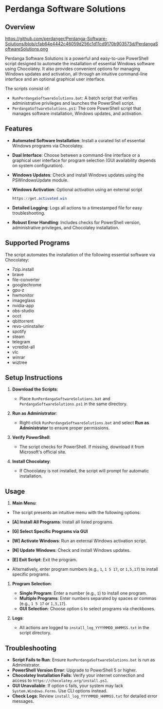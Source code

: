 # Perdanga Software Solutions

## Overview
https://github.com/perdanger/Perdanga-Software-Solutions/blob/cfab64e4442c46059d256c1d11cd9170b903573d/PerdangaSoftwareSolutions.png

Perdanga Software Solutions is a powerful and easy-to-use PowerShell script designed to automate the installation of essential Windows software using Chocolatey. It also provides convenient options for managing Windows updates and activation, all through an intuitive command-line interface and an optional graphical user interface.

The scripts consist of:

- `RunPerdangaSoftwareSolutions.bat`: A batch script that verifies administrative privileges and launches the PowerShell script.
- `PerdangaSoftwareSolutions.ps1`: The core PowerShell script that manages software installation, Windows updates, and activation.

## Features

- **Automated Software Installation**: Install a curated list of essential Windows programs via Chocolatey.
- **Dual Interface**: Choose between a command-line interface or a graphical user interface for program selection (GUI availability depends on system configuration).
- **Windows Updates**: Check and install Windows updates using the PSWindowsUpdate module.
- **Windows Activation**: Optional activation using an external script 

  ```powershell
  https://get.activated.win
  ```
- **Detailed Logging**: Logs all actions to a timestamped file for easy troubleshooting.
- **Robust Error Handling**: Includes checks for PowerShell version, administrative privileges, and Chocolatey installation.

## Supported Programs

The script automates the installation of the following essential software via Chocolatey:

- 7zip.install
- brave
- file-converter
- googlechrome
- gpu-z
- hwmonitor
- imageglass
- nvidia-app
- obs-studio
- occt
- qbittorrent
- revo-uninstaller
- spotify
- steam
- telegram
- vcredist-all
- vlc
- winrar
- wiztree

## Setup Instructions

1. **Download the Scripts**:

   - Place `RunPerdangaSoftwareSolutions.bat` and `PerdangaSoftwareSolutions.ps1` in the same directory.

2. **Run as Administrator**:

   - Right-click `RunPerdangaSoftwareSolutions.bat` and select **Run as Administrator** to ensure proper permissions.

3. **Verify PowerShell**:

   - The script checks for PowerShell. If missing, download it from Microsoft's official site.

4. **Install Chocolatey**:

   - If Chocolatey is not installed, the script will prompt for automatic installation.

## Usage

1. **Main Menu**:

- The script presents an intuitive menu with the following options:


- **\[A\] Install All Programs**: Install all listed programs.
- **\[G\] Select Specific Programs via GUI**
- **\[W\] Activate Windows**: Run an external Windows activation script.
- **\[N\] Update Windows**: Check and install Windows updates.
- **\[E\] Exit Script**: Exit the program.


- Alternatively, enter program numbers (e.g., `1`, `1 5 17`, or `1,5,17`) to install specific programs.

1. **Program Selection**:

   - **Single Program**: Enter a number (e.g., `1`) to install one program.
   - **Multiple Programs**: Enter numbers separated by spaces or commas (e.g., `1 5 17` or `1,5,17`).
   - **GUI Selection**: Choose option `G` to select programs via checkboxes.

2. **Logs**:

   - All actions are logged to `install_log_YYYYMMDD_HHMMSS.txt` in the script directory.

## Troubleshooting

- **Script Fails to Run**: Ensure `RunPerdangaSoftwareSolutions.bat` is run as Administrator.
- **PowerShell Version Error**: Upgrade to PowerShell 5 or higher.
- **Chocolatey Installation Fails**: Verify your internet connection and access to `https://chocolatey.org/install.ps1`.
- **GUI Unavailable**: If option `G` fails, your system may lack `System.Windows.Forms`. Use CLI options instead.
- **Check Logs**: Review `install_log_YYYYMMDD_HHMMSS.txt` for detailed error messages.
